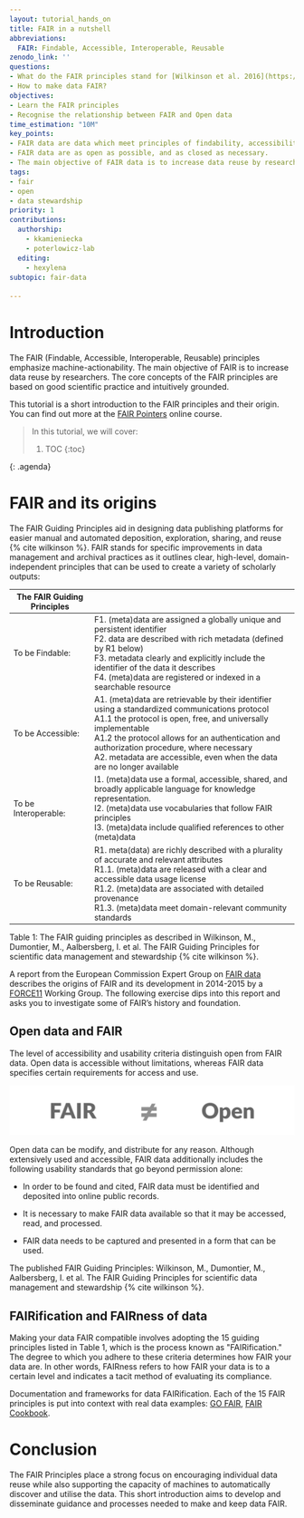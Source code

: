 ```yaml
---
layout: tutorial_hands_on
title: FAIR in a nutshell
abbreviations:
  FAIR: Findable, Accessible, Interoperable, Reusable
zenodo_link: ''
questions:
- What do the FAIR principles stand for [Wilkinson et al. 2016](https://www.nature.com/articles/sdata201618)?
- How to make data FAIR? 
objectives:
- Learn the FAIR principles
- Recognise the relationship between FAIR and Open data
time_estimation: "10M"
key_points:
- FAIR data are data which meet principles of findability, accessibility, interoperability, and reusability (FAIR).
- FAIR data are as open as possible, and as closed as necessary.
- The main objective of FAIR data is to increase data reuse by researchers. 
tags:
- fair
- open
- data stewardship
priority: 1
contributions:
  authorship:
    - kkamieniecka
    - poterlowicz-lab
  editing:
    - hexylena
subtopic: fair-data

---
```



# Introduction

The FAIR (Findable, Accessible, Interoperable, Reusable) principles emphasize machine-actionability. The main objective of FAIR is to increase data reuse by researchers. The core concepts of the FAIR principles are based on good scientific practice and intuitively grounded. 

This tutorial is a short introduction to the FAIR principles and their origin. You can find out more at the [FAIR Pointers](https://elixir-uk-dash.github.io/FAIR-Pointers/ep1/index.html) online course.

> <agenda-title></agenda-title>
>
> In this tutorial, we will cover:
>
> 1. TOC
> {:toc}
>
{: .agenda}

# FAIR and its origins

The FAIR Guiding Principles aid in designing data publishing platforms for easier manual and automated deposition, exploration, sharing, and reuse {% cite wilkinson %}. FAIR stands for specific improvements in data management and archival practices as it outlines clear, high-level, domain-independent principles that can be used to create a variety of scholarly outputs:


| The FAIR Guiding Principles |                                                                                                                                                                                                                                                                                                                                       |
| --------------------------- | ------------------------------------------------------------------------------------------------------------------------------------------------------------------------------------------------------------------------------------------------------------------------------------------------------------------------------------- |
| To be Findable:             | F1. (meta)data are assigned a globally unique and persistent identifier<br>F2. data are described with rich metadata (defined by R1 below)<br>F3. metadata clearly and explicitly include the identifier of the data it describes <br>F4. (meta)data are registered or indexed in a searchable resource                                   |
| To be Accessible:           | A1. (meta)data are retrievable by their identifier using a standardized communications protocol <br>A1.1 the protocol is open, free, and universally implementable<br>A1.2 the protocol allows for an authentication and authorization procedure, where necessary <br>A2. metadata are accessible, even when the data are no longer available |
| To be Interoperable:        | I1. (meta)data use a formal, accessible, shared, and broadly applicable language for knowledge representation. <br>I2. (meta)data use vocabularies that follow FAIR principles<br>I3. (meta)data include qualified references to other (meta)data                                                                                         |
| To be Reusable:             | R1. meta(data) are richly described with a plurality of accurate and relevant attributes <br>R1.1. (meta)data are released with a clear and accessible data usage license<br>R1.2. (meta)data are associated with detailed provenance<br>R1.3. (meta)data meet domain-relevant community standards                                        |

Table 1: The FAIR guiding principles as described in Wilkinson, M., Dumontier, M., Aalbersberg, I. et al. The FAIR Guiding Principles for scientific data management and stewardship {% cite wilkinson %}.

A report from the European Commission Expert Group on [FAIR data](https://zenodo.org/record/1285272#.ZGc58exByha) describes the origins of FAIR and its development in 2014-2015 by a [FORCE11](https://force11.org/groups/) Working Group. The following exercise dips into this report and asks you to investigate some of FAIR’s history and foundation.

## Open data and FAIR
The level of accessibility and usability criteria distinguish open from FAIR data. Open data is accessible without limitations, whereas FAIR data specifies certain requirements for access and use.

![](../../images/fair_open.png)

Open data can be modify, and distribute for any reason. Although extensively used and accessible, FAIR data additionally includes the following usability standards that go beyond permission alone: 

- In order to be found and cited, FAIR data must be identified and deposited into online public records. 

- It is necessary to make FAIR data available so that it may be accessed, read, and processed. 

- FAIR data needs to be captured and presented in a form that can be used.

The published FAIR Guiding Principles: Wilkinson, M., Dumontier, M., Aalbersberg, I. et al. The FAIR Guiding Principles for scientific data management and stewardship {% cite wilkinson %}.

## FAIRification and FAIRness of data
Making your data FAIR compatible involves adopting the 15 guiding principles listed in Table 1, which is the process known as "FAIRification." The degree to which you adhere to these criteria determines how FAIR your data are. In other words, FAIRness refers to how FAIR your data is to a certain level and indicates a tacit method of evaluating its compliance.

Documentation and frameworks for data FAIRification. Each of the 15 FAIR principles is put into context with real data examples: [GO FAIR](https://www.go-fair.org/fair-principles/), [FAIR Cookbook](https://faircookbook.elixir-europe.org/content/home.html).

# Conclusion
The FAIR Principles place a strong focus on encouraging individual data reuse while also supporting the capacity of machines to automatically discover and utilise the data. This short introduction aims to develop and disseminate guidance and processes needed to make and keep data FAIR. 
